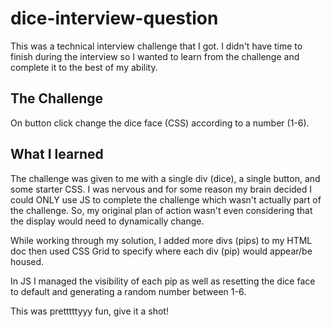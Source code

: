 # dice-interview-question

This was a technical interview challenge that I got. I didn't have time to finish during the interview so I wanted to learn from the challenge and complete it to the best of my ability.

## The Challenge

On button click change the dice face (CSS) according to a number (1-6).

## What I learned

The challenge was given to me with a single div (dice), a single button, and some starter CSS. I was nervous and for some reason my brain decided I could ONLY use JS to complete the challenge which wasn't actually part of the challenge. So, my original plan of action wasn't even considering that the display would need to dynamically change.

While working through my solution, I added more divs (pips) to my HTML doc then used CSS Grid to specify where each div (pip) would appear/be housed.

In JS I managed the visibility of each pip as well as resetting the dice face to default and generating a random number between 1-6.

This was pretttttyyy fun, give it a shot!
